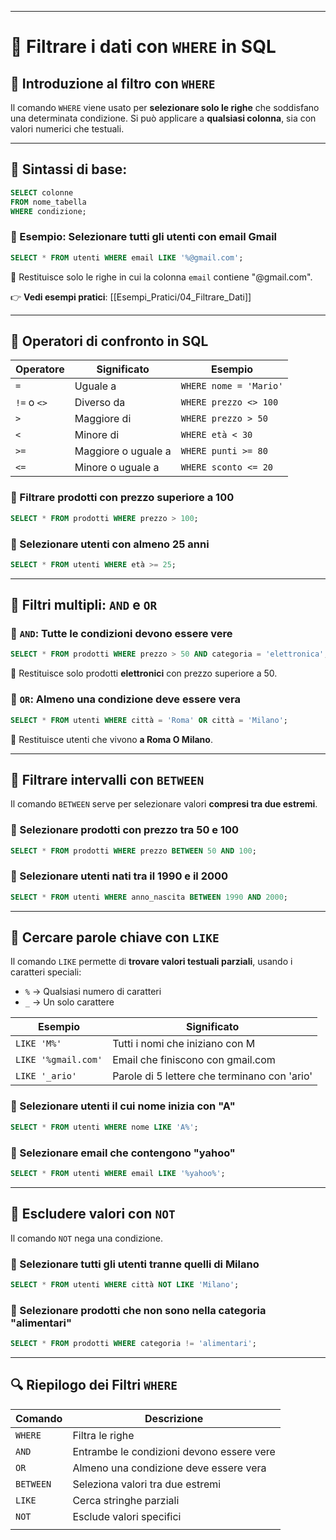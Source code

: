 
---


# 📌 Filtrare i dati con `WHERE` in SQL

## 🔎 Introduzione al filtro con `WHERE`
Il comando `WHERE` viene usato per **selezionare solo le righe** che soddisfano una determinata condizione. Si può applicare a **qualsiasi colonna**, sia con valori numerici che testuali.

---

## 🎯 Sintassi di base:
```sql
SELECT colonne
FROM nome_tabella
WHERE condizione;
````

### 🔹 Esempio: Selezionare tutti gli utenti con email Gmail

```sql
SELECT * FROM utenti WHERE email LIKE '%@gmail.com';
```

📌 Restituisce solo le righe in cui la colonna `email` contiene "@gmail.com".

👉 **Vedi esempi pratici**: [[Esempi_Pratici/04_Filtrare_Dati]]

---

## 📌 Operatori di confronto in SQL

|Operatore|Significato|Esempio|
|---|---|---|
|`=`|Uguale a|`WHERE nome = 'Mario'`|
|`!=` o `<>`|Diverso da|`WHERE prezzo <> 100`|
|`>`|Maggiore di|`WHERE prezzo > 50`|
|`<`|Minore di|`WHERE età < 30`|
|`>=`|Maggiore o uguale a|`WHERE punti >= 80`|
|`<=`|Minore o uguale a|`WHERE sconto <= 20`|

### 🔹 Filtrare prodotti con prezzo superiore a 100

```sql
SELECT * FROM prodotti WHERE prezzo > 100;
```

### 🔹 Selezionare utenti con almeno 25 anni

```sql
SELECT * FROM utenti WHERE età >= 25;
```

---

## 📌 Filtri multipli: `AND` e `OR`

### 🔹 `AND`: Tutte le condizioni devono essere vere

```sql
SELECT * FROM prodotti WHERE prezzo > 50 AND categoria = 'elettronica';
```

📌 Restituisce solo prodotti **elettronici** con prezzo superiore a 50.

### 🔹 `OR`: Almeno una condizione deve essere vera

```sql
SELECT * FROM utenti WHERE città = 'Roma' OR città = 'Milano';
```

📌 Restituisce utenti che vivono **a Roma O Milano**.

---

## 📌 Filtrare intervalli con `BETWEEN`

Il comando `BETWEEN` serve per selezionare valori **compresi tra due estremi**.

### 🔹 Selezionare prodotti con prezzo tra 50 e 100

```sql
SELECT * FROM prodotti WHERE prezzo BETWEEN 50 AND 100;
```

### 🔹 Selezionare utenti nati tra il 1990 e il 2000

```sql
SELECT * FROM utenti WHERE anno_nascita BETWEEN 1990 AND 2000;
```

---

## 📌 Cercare parole chiave con `LIKE`

Il comando `LIKE` permette di **trovare valori testuali parziali**, usando i caratteri speciali:

- `%` → Qualsiasi numero di caratteri
- `_` → Un solo carattere

|Esempio|Significato|
|---|---|
|`LIKE 'M%'`|Tutti i nomi che iniziano con M|
|`LIKE '%gmail.com'`|Email che finiscono con gmail.com|
|`LIKE '_ario'`|Parole di 5 lettere che terminano con 'ario'|

### 🔹 Selezionare utenti il cui nome inizia con "A"

```sql
SELECT * FROM utenti WHERE nome LIKE 'A%';
```

### 🔹 Selezionare email che contengono "yahoo"

```sql
SELECT * FROM utenti WHERE email LIKE '%yahoo%';
```

---

## 📌 Escludere valori con `NOT`

Il comando `NOT` nega una condizione.

### 🔹 Selezionare tutti gli utenti tranne quelli di Milano

```sql
SELECT * FROM utenti WHERE città NOT LIKE 'Milano';
```

### 🔹 Selezionare prodotti che non sono nella categoria "alimentari"

```sql
SELECT * FROM prodotti WHERE categoria != 'alimentari';
```

---

## 🔍 Riepilogo dei Filtri `WHERE`

| Comando   | Descrizione                               |
| --------- | ----------------------------------------- |
| `WHERE`   | Filtra le righe                           |
| `AND`     | Entrambe le condizioni devono essere vere |
| `OR`      | Almeno una condizione deve essere vera    |
| `BETWEEN` | Seleziona valori tra due estremi          |
| `LIKE`    | Cerca stringhe parziali                   |
| `NOT`     | Esclude valori specifici                  |
|           |                                           |
